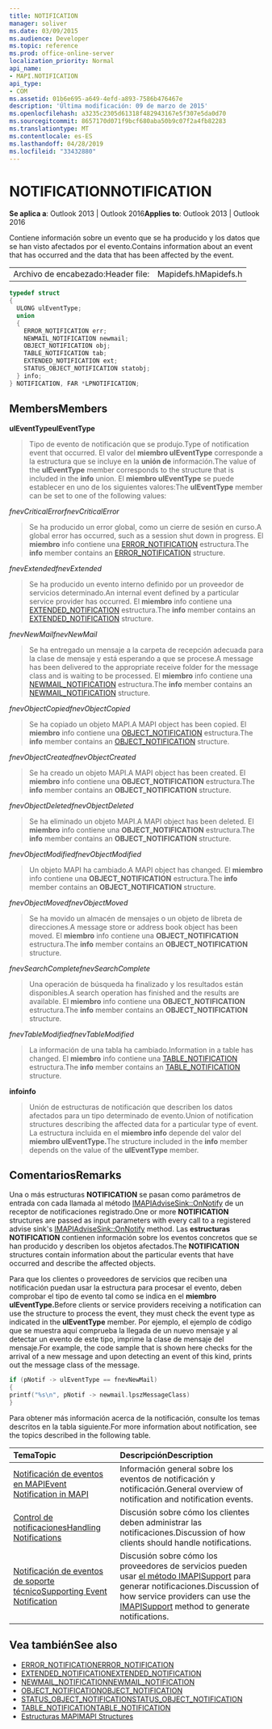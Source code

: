 ```yaml
---
title: NOTIFICATION
manager: soliver
ms.date: 03/09/2015
ms.audience: Developer
ms.topic: reference
ms.prod: office-online-server
localization_priority: Normal
api_name:
- MAPI.NOTIFICATION
api_type:
- COM
ms.assetid: 01b6e695-a649-4efd-a893-7586b476467e
description: 'Última modificación: 09 de marzo de 2015'
ms.openlocfilehash: a3235c2305d61318f482943167e5f307e5da0d70
ms.sourcegitcommit: 8657170d071f9bcf680aba50b9c07f2a4fb82283
ms.translationtype: MT
ms.contentlocale: es-ES
ms.lasthandoff: 04/28/2019
ms.locfileid: "33432880"
---
```

# <a name="notification"></a><span data-ttu-id="6b58c-103">NOTIFICATION</span><span class="sxs-lookup"><span data-stu-id="6b58c-103">NOTIFICATION</span></span>
 
<span data-ttu-id="6b58c-104">**Se aplica a**: Outlook 2013 | Outlook 2016</span><span class="sxs-lookup"><span data-stu-id="6b58c-104">**Applies to**: Outlook 2013 | Outlook 2016</span></span> 
  
<span data-ttu-id="6b58c-105">Contiene información sobre un evento que se ha producido y los datos que se han visto afectados por el evento.</span><span class="sxs-lookup"><span data-stu-id="6b58c-105">Contains information about an event that has occurred and the data that has been affected by the event.</span></span>
  
|||
|:-----|:-----|
|<span data-ttu-id="6b58c-106">Archivo de encabezado:</span><span class="sxs-lookup"><span data-stu-id="6b58c-106">Header file:</span></span>  <br/> |<span data-ttu-id="6b58c-107">Mapidefs.h</span><span class="sxs-lookup"><span data-stu-id="6b58c-107">Mapidefs.h</span></span>  <br/> |
   
```cpp
typedef struct
{
  ULONG ulEventType;
  union
  {
    ERROR_NOTIFICATION err;
    NEWMAIL_NOTIFICATION newmail;
    OBJECT_NOTIFICATION obj;
    TABLE_NOTIFICATION tab;
    EXTENDED_NOTIFICATION ext;
    STATUS_OBJECT_NOTIFICATION statobj;
  } info;
} NOTIFICATION, FAR *LPNOTIFICATION;

```

## <a name="members"></a><span data-ttu-id="6b58c-108">Members</span><span class="sxs-lookup"><span data-stu-id="6b58c-108">Members</span></span>

<span data-ttu-id="6b58c-109">**ulEventType**</span><span class="sxs-lookup"><span data-stu-id="6b58c-109">**ulEventType**</span></span>
  
> <span data-ttu-id="6b58c-110">Tipo de evento de notificación que se produjo.</span><span class="sxs-lookup"><span data-stu-id="6b58c-110">Type of notification event that occurred.</span></span> <span data-ttu-id="6b58c-111">El valor del **miembro ulEventType** corresponde a la estructura que se incluye en la **unión de** información.</span><span class="sxs-lookup"><span data-stu-id="6b58c-111">The value of the **ulEventType** member corresponds to the structure that is included in the **info** union.</span></span> <span data-ttu-id="6b58c-112">El **miembro ulEventType** se puede establecer en uno de los siguientes valores:</span><span class="sxs-lookup"><span data-stu-id="6b58c-112">The **ulEventType** member can be set to one of the following values:</span></span> 
    
 <span data-ttu-id="6b58c-113">_fnevCriticalError_</span><span class="sxs-lookup"><span data-stu-id="6b58c-113">_fnevCriticalError_</span></span>
  
> <span data-ttu-id="6b58c-114">Se ha producido un error global, como un cierre de sesión en curso.</span><span class="sxs-lookup"><span data-stu-id="6b58c-114">A global error has occurred, such as a session shut down in progress.</span></span> <span data-ttu-id="6b58c-115">El **miembro** info contiene una [ERROR_NOTIFICATION](error_notification.md) estructura.</span><span class="sxs-lookup"><span data-stu-id="6b58c-115">The **info** member contains an [ERROR_NOTIFICATION](error_notification.md) structure.</span></span> 
    
 <span data-ttu-id="6b58c-116">_fnevExtended_</span><span class="sxs-lookup"><span data-stu-id="6b58c-116">_fnevExtended_</span></span>
  
> <span data-ttu-id="6b58c-117">Se ha producido un evento interno definido por un proveedor de servicios determinado.</span><span class="sxs-lookup"><span data-stu-id="6b58c-117">An internal event defined by a particular service provider has occurred.</span></span> <span data-ttu-id="6b58c-118">El **miembro** info contiene una [EXTENDED_NOTIFICATION](extended_notification.md) estructura.</span><span class="sxs-lookup"><span data-stu-id="6b58c-118">The **info** member contains an [EXTENDED_NOTIFICATION](extended_notification.md) structure.</span></span> 
    
 <span data-ttu-id="6b58c-119">_fnevNewMail_</span><span class="sxs-lookup"><span data-stu-id="6b58c-119">_fnevNewMail_</span></span>
  
> <span data-ttu-id="6b58c-120">Se ha entregado un mensaje a la carpeta de recepción adecuada para la clase de mensaje y está esperando a que se procese.</span><span class="sxs-lookup"><span data-stu-id="6b58c-120">A message has been delivered to the appropriate receive folder for the message class and is waiting to be processed.</span></span> <span data-ttu-id="6b58c-121">El **miembro** info contiene una [NEWMAIL_NOTIFICATION](newmail_notification.md) estructura.</span><span class="sxs-lookup"><span data-stu-id="6b58c-121">The **info** member contains an [NEWMAIL_NOTIFICATION](newmail_notification.md) structure.</span></span> 
    
 <span data-ttu-id="6b58c-122">_fnevObjectCopied_</span><span class="sxs-lookup"><span data-stu-id="6b58c-122">_fnevObjectCopied_</span></span>
  
> <span data-ttu-id="6b58c-123">Se ha copiado un objeto MAPI.</span><span class="sxs-lookup"><span data-stu-id="6b58c-123">A MAPI object has been copied.</span></span> <span data-ttu-id="6b58c-124">El **miembro** info contiene una [OBJECT_NOTIFICATION](object_notification.md) estructura.</span><span class="sxs-lookup"><span data-stu-id="6b58c-124">The **info** member contains an [OBJECT_NOTIFICATION](object_notification.md) structure.</span></span> 
    
 <span data-ttu-id="6b58c-125">_fnevObjectCreated_</span><span class="sxs-lookup"><span data-stu-id="6b58c-125">_fnevObjectCreated_</span></span>
  
> <span data-ttu-id="6b58c-126">Se ha creado un objeto MAPI.</span><span class="sxs-lookup"><span data-stu-id="6b58c-126">A MAPI object has been created.</span></span> <span data-ttu-id="6b58c-127">El **miembro** info contiene una **OBJECT_NOTIFICATION** estructura.</span><span class="sxs-lookup"><span data-stu-id="6b58c-127">The **info** member contains an **OBJECT_NOTIFICATION** structure.</span></span> 
    
 <span data-ttu-id="6b58c-128">_fnevObjectDeleted_</span><span class="sxs-lookup"><span data-stu-id="6b58c-128">_fnevObjectDeleted_</span></span>
  
> <span data-ttu-id="6b58c-129">Se ha eliminado un objeto MAPI.</span><span class="sxs-lookup"><span data-stu-id="6b58c-129">A MAPI object has been deleted.</span></span> <span data-ttu-id="6b58c-130">El **miembro** info contiene una **OBJECT_NOTIFICATION** estructura.</span><span class="sxs-lookup"><span data-stu-id="6b58c-130">The **info** member contains an **OBJECT_NOTIFICATION** structure.</span></span> 
    
 <span data-ttu-id="6b58c-131">_fnevObjectModified_</span><span class="sxs-lookup"><span data-stu-id="6b58c-131">_fnevObjectModified_</span></span>
  
> <span data-ttu-id="6b58c-132">Un objeto MAPI ha cambiado.</span><span class="sxs-lookup"><span data-stu-id="6b58c-132">A MAPI object has changed.</span></span> <span data-ttu-id="6b58c-133">El **miembro** info contiene una **OBJECT_NOTIFICATION** estructura.</span><span class="sxs-lookup"><span data-stu-id="6b58c-133">The **info** member contains an **OBJECT_NOTIFICATION** structure.</span></span> 
    
 <span data-ttu-id="6b58c-134">_fnevObjectMoved_</span><span class="sxs-lookup"><span data-stu-id="6b58c-134">_fnevObjectMoved_</span></span>
  
> <span data-ttu-id="6b58c-135">Se ha movido un almacén de mensajes o un objeto de libreta de direcciones.</span><span class="sxs-lookup"><span data-stu-id="6b58c-135">A message store or address book object has been moved.</span></span> <span data-ttu-id="6b58c-136">El **miembro** info contiene una **OBJECT_NOTIFICATION** estructura.</span><span class="sxs-lookup"><span data-stu-id="6b58c-136">The **info** member contains an **OBJECT_NOTIFICATION** structure.</span></span> 
    
 <span data-ttu-id="6b58c-137">_fnevSearchComplete_</span><span class="sxs-lookup"><span data-stu-id="6b58c-137">_fnevSearchComplete_</span></span>
  
> <span data-ttu-id="6b58c-138">Una operación de búsqueda ha finalizado y los resultados están disponibles.</span><span class="sxs-lookup"><span data-stu-id="6b58c-138">A search operation has finished and the results are available.</span></span> <span data-ttu-id="6b58c-139">El **miembro** info contiene una **OBJECT_NOTIFICATION** estructura.</span><span class="sxs-lookup"><span data-stu-id="6b58c-139">The **info** member contains an **OBJECT_NOTIFICATION** structure.</span></span> 
    
 <span data-ttu-id="6b58c-140">_fnevTableModified_</span><span class="sxs-lookup"><span data-stu-id="6b58c-140">_fnevTableModified_</span></span>
  
> <span data-ttu-id="6b58c-141">La información de una tabla ha cambiado.</span><span class="sxs-lookup"><span data-stu-id="6b58c-141">Information in a table has changed.</span></span> <span data-ttu-id="6b58c-142">El **miembro** info contiene una [TABLE_NOTIFICATION](table_notification.md) estructura.</span><span class="sxs-lookup"><span data-stu-id="6b58c-142">The **info** member contains an [TABLE_NOTIFICATION](table_notification.md) structure.</span></span> 
    
<span data-ttu-id="6b58c-143">**info**</span><span class="sxs-lookup"><span data-stu-id="6b58c-143">**info**</span></span>
  
> <span data-ttu-id="6b58c-144">Unión de estructuras de notificación que describen los datos afectados para un tipo determinado de evento.</span><span class="sxs-lookup"><span data-stu-id="6b58c-144">Union of notification structures describing the affected data for a particular type of event.</span></span> <span data-ttu-id="6b58c-145">La estructura incluida en el **miembro info** depende del valor del **miembro ulEventType.**</span><span class="sxs-lookup"><span data-stu-id="6b58c-145">The structure included in the **info** member depends on the value of the **ulEventType** member.</span></span> 
    
## <a name="remarks"></a><span data-ttu-id="6b58c-146">Comentarios</span><span class="sxs-lookup"><span data-stu-id="6b58c-146">Remarks</span></span>

<span data-ttu-id="6b58c-147">Una o más estructuras **NOTIFICATION** se pasan como parámetros de entrada con cada llamada al método [IMAPIAdviseSink::OnNotify](imapiadvisesink-onnotify.md) de un receptor de notificaciones registrado.</span><span class="sxs-lookup"><span data-stu-id="6b58c-147">One or more **NOTIFICATION** structures are passed as input parameters with every call to a registered advise sink's [IMAPIAdviseSink::OnNotify](imapiadvisesink-onnotify.md) method.</span></span> <span data-ttu-id="6b58c-148">Las **estructuras NOTIFICATION** contienen información sobre los eventos concretos que se han producido y describen los objetos afectados.</span><span class="sxs-lookup"><span data-stu-id="6b58c-148">The **NOTIFICATION** structures contain information about the particular events that have occurred and describe the affected objects.</span></span> 
  
<span data-ttu-id="6b58c-149">Para que los clientes o proveedores de servicios que reciben una notificación puedan usar la estructura para procesar el evento, deben comprobar el tipo de evento tal como se indica en el **miembro ulEventType.**</span><span class="sxs-lookup"><span data-stu-id="6b58c-149">Before clients or service providers receiving a notification can use the structure to process the event, they must check the event type as indicated in the **ulEventType** member.</span></span> <span data-ttu-id="6b58c-150">Por ejemplo, el ejemplo de código que se muestra aquí comprueba la llegada de un nuevo mensaje y al detectar un evento de este tipo, imprime la clase de mensaje del mensaje.</span><span class="sxs-lookup"><span data-stu-id="6b58c-150">For example, the code sample that is shown here checks for the arrival of a new message and upon detecting an event of this kind, prints out the message class of the message.</span></span> 
  
```cpp
if (pNotif -> ulEventType == fnevNewMail)
{
printf("%s\n", pNotif -> newmail.lpszMessageClass)
}

```

<span data-ttu-id="6b58c-151">Para obtener más información acerca de la notificación, consulte los temas descritos en la tabla siguiente.</span><span class="sxs-lookup"><span data-stu-id="6b58c-151">For more information about notification, see the topics described in the following table.</span></span>
  
|<span data-ttu-id="6b58c-152">**Tema**</span><span class="sxs-lookup"><span data-stu-id="6b58c-152">**Topic**</span></span>|<span data-ttu-id="6b58c-153">**Descripción**</span><span class="sxs-lookup"><span data-stu-id="6b58c-153">**Description**</span></span>|
|:-----|:-----|
|[<span data-ttu-id="6b58c-154">Notificación de eventos en MAPI</span><span class="sxs-lookup"><span data-stu-id="6b58c-154">Event Notification in MAPI</span></span>](event-notification-in-mapi.md) <br/> |<span data-ttu-id="6b58c-155">Información general sobre los eventos de notificación y notificación.</span><span class="sxs-lookup"><span data-stu-id="6b58c-155">General overview of notification and notification events.</span></span>  <br/> |
|[<span data-ttu-id="6b58c-156">Control de notificaciones</span><span class="sxs-lookup"><span data-stu-id="6b58c-156">Handling Notifications</span></span>](handling-notifications.md) <br/> |<span data-ttu-id="6b58c-157">Discusión sobre cómo los clientes deben administrar las notificaciones.</span><span class="sxs-lookup"><span data-stu-id="6b58c-157">Discussion of how clients should handle notifications.</span></span>  <br/> |
|[<span data-ttu-id="6b58c-158">Notificación de eventos de soporte técnico</span><span class="sxs-lookup"><span data-stu-id="6b58c-158">Supporting Event Notification</span></span>](supporting-event-notification.md) <br/> |<span data-ttu-id="6b58c-159">Discusión sobre cómo los proveedores de servicios pueden usar [el método IMAPISupport](imapisupportiunknown.md) para generar notificaciones.</span><span class="sxs-lookup"><span data-stu-id="6b58c-159">Discussion of how service providers can use the [IMAPISupport](imapisupportiunknown.md) method to generate notifications.</span></span>  <br/> |
   
## <a name="see-also"></a><span data-ttu-id="6b58c-160">Vea también</span><span class="sxs-lookup"><span data-stu-id="6b58c-160">See also</span></span>


- [<span data-ttu-id="6b58c-161">ERROR_NOTIFICATION</span><span class="sxs-lookup"><span data-stu-id="6b58c-161">ERROR_NOTIFICATION</span></span>](error_notification.md)  
- [<span data-ttu-id="6b58c-162">EXTENDED_NOTIFICATION</span><span class="sxs-lookup"><span data-stu-id="6b58c-162">EXTENDED_NOTIFICATION</span></span>](extended_notification.md)  
- [<span data-ttu-id="6b58c-163">NEWMAIL_NOTIFICATION</span><span class="sxs-lookup"><span data-stu-id="6b58c-163">NEWMAIL_NOTIFICATION</span></span>](newmail_notification.md)  
- [<span data-ttu-id="6b58c-164">OBJECT_NOTIFICATION</span><span class="sxs-lookup"><span data-stu-id="6b58c-164">OBJECT_NOTIFICATION</span></span>](object_notification.md)  
- [<span data-ttu-id="6b58c-165">STATUS_OBJECT_NOTIFICATION</span><span class="sxs-lookup"><span data-stu-id="6b58c-165">STATUS_OBJECT_NOTIFICATION</span></span>](status_object_notification.md)  
- [<span data-ttu-id="6b58c-166">TABLE_NOTIFICATION</span><span class="sxs-lookup"><span data-stu-id="6b58c-166">TABLE_NOTIFICATION</span></span>](table_notification.md)
- [<span data-ttu-id="6b58c-167">Estructuras MAPI</span><span class="sxs-lookup"><span data-stu-id="6b58c-167">MAPI Structures</span></span>](mapi-structures.md)

